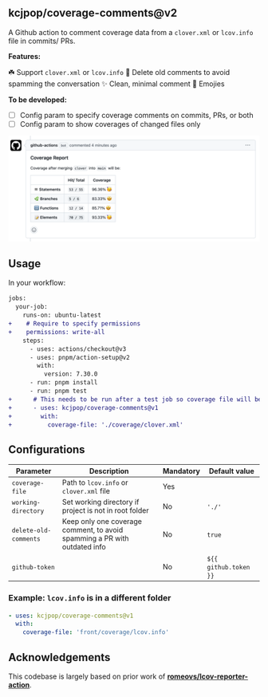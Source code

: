 ## kcjpop/coverage-comments@v2

A Github action to comment coverage data from a `clover.xml` or `lcov.info` file in commits/ PRs.

**Features:**

☘️ Support `clover.xml` or `lcov.info`
💬 Delete old comments to avoid spamming the conversation
✨ Clean, minimal comment
🥳 Emojies

**To be developed:**

- [ ] Config param to specify coverage comments on commits, PRs, or both
- [ ] Config param to show coverages of changed files only

!["An example of how code coverage comment on a commit"](./screenshot.png)

## Usage

In your workflow:

```diff
jobs:
  your-job:
    runs-on: ubuntu-latest
+    # Require to specify permissions
+    permissions: write-all
    steps:
      - uses: actions/checkout@v3
      - uses: pnpm/action-setup@v2
        with:
          version: 7.30.0
      - run: pnpm install
      - run: pnpm test
+      # This needs to be run after a test job so coverage file will be available.
+      - uses: kcjpop/coverage-comments@v1
+        with:
+          coverage-file: './coverage/clover.xml'
```

## Configurations

| Parameter             | Description                                                               | Mandatory | Default value         |
| --------------------- | ------------------------------------------------------------------------- | --------- | --------------------- |
| `coverage-file`       | Path to `lcov.info` or `clover.xml` file                                  | Yes       |                       |
| `working-directory`   | Set working directory if project is not in root folder                    | No        | `'./'`                |
| `delete-old-comments` | Keep only one coverage comment, to avoid spamming a PR with outdated info | No        | `true`                |
| `github-token`        |                                                                           | No        | `${{ github.token }}` |

### Example: `lcov.info` is in a different folder

```yaml
- uses: kcjpop/coverage-comments@v1
  with:
    coverage-file: 'front/coverage/lcov.info'
```

## Acknowledgements

This codebase is largely based on prior work of [**romeovs/lcov-reporter-action**](https://github.com/romeovs/lcov-reporter-action).
